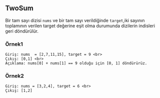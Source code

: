 ## TwoSum 

Bir tam sayı dizisi <code>nums</code> ve bir tam sayı verildiğinde <code>target</code>,iki sayının toplamının
verilen target değerine eşit olma durumunda dizilerin indisleri geri döndürülür.


### Örnek1 

    Giriş: nums  = [2,7,11,15], target = 9 <br>
    Çıkış: [0,1] <br>
    Açıklama: nums[0] + nums[1] == 9 olduğu için [0, 1] döndürürüz.


### Örnek2

    Giriş: nums = [3,2,4], target = 6 <br>
    Çıkış: [1,2]
